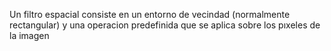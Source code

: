 Un filtro espacial consiste en un entorno de vecindad (normalmente rectangular) y una operacion predefinida que se aplica sobre los pıxeles de la imagen

